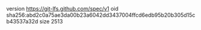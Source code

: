 version https://git-lfs.github.com/spec/v1
oid sha256:abd2c0a75ae3da00b23a6042dd3437004ffcd6edb95b20b305d15cb43537a32d
size 2513
